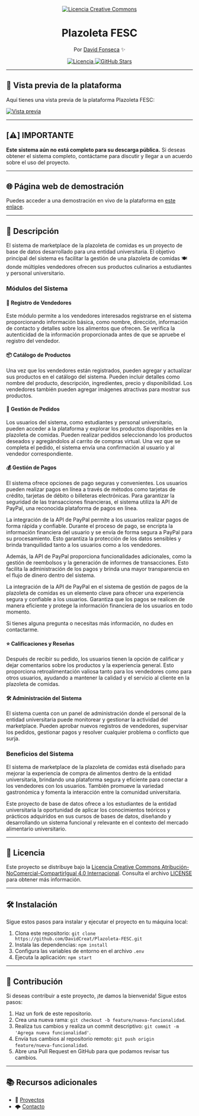 <p align="center">
  <a href="http://creativecommons.org/licenses/by-nc-sa/4.0/">
    <img src="https://i.creativecommons.org/l/by-nc-sa/4.0/88x31.png" alt="Licencia Creative Commons">
  </a>
</p>

<h1 align="center">Plazoleta FESC</h1>

<p align="center">Por <a href="https://github.com/DavidCreat">David Fonseca</a> ✨</p>

<p align="center">
  <a href="http://creativecommons.org/licenses/by-nc-sa/4.0/">
    <img src="https://img.shields.io/badge/Licencia-CC%20BY--NC--SA%204.0-blue" alt="Licencia">
  </a>
  <a href="https://github.com/DavidCreat/Plazoleta-FESC">
    <img src="https://github.com/DavidCreat/SISTEMA_DE_PLAZOLETA_COMIDAS/stargazers" alt="GitHub Stars">
  </a>
</p>

---
## 🌟 Vista previa de la plataforma

Aquí tienes una vista previa de la plataforma Plazoleta FESC:

[![Vista previa](readmeSTYLE/exampleViewprev.gif)](https://david-deveas1.42web.io/plazoletafesc/login.php)

---
## [⚠️] IMPORTANTE

**Este sistema aún no está completo para su descarga pública.** Si deseas obtener el sistema completo, contáctame para discutir y llegar a un acuerdo sobre el uso del proyecto.

---
## 🌐 Página web de demostración

Puedes acceder a una demostración en vivo de la plataforma en [este enlace](https://david-deveas1.42web.io/plazoletafesc/login.php).

---

## 🌮 Descripción

El sistema de marketplace de la plazoleta de comidas es un proyecto de base de datos desarrollado para una entidad universitaria. El objetivo principal del sistema es facilitar la gestión de una plazoleta de comidas 🍽️ donde múltiples vendedores ofrecen sus productos culinarios a estudiantes y personal universitario.

### Módulos del Sistema

#### 👥 Registro de Vendedores

Este módulo permite a los vendedores interesados registrarse en el sistema proporcionando información básica, como nombre, dirección, información de contacto y detalles sobre los alimentos que ofrecen. Se verifica la autenticidad de la información proporcionada antes de que se apruebe el registro del vendedor.

#### 📦 Catálogo de Productos

Una vez que los vendedores están registrados, pueden agregar y actualizar sus productos en el catálogo del sistema. Pueden incluir detalles como nombre del producto, descripción, ingredientes, precio y disponibilidad. Los vendedores también pueden agregar imágenes atractivas para mostrar sus productos.

#### 📝 Gestión de Pedidos

Los usuarios del sistema, como estudiantes y personal universitario, pueden acceder a la plataforma y explorar los productos disponibles en la plazoleta de comidas. Pueden realizar pedidos seleccionando los productos deseados y agregándolos al carrito de compras virtual. Una vez que se completa el pedido, el sistema envía una confirmación al usuario y al vendedor correspondiente.

#### 💰 Gestión de Pagos

El sistema ofrece opciones de pago seguras y convenientes. Los usuarios pueden realizar pagos en línea a través de métodos como tarjetas de crédito, tarjetas de débito o billeteras electrónicas. Para garantizar la seguridad de las transacciones financieras, el sistema utiliza la API de PayPal, una reconocida plataforma de pagos en línea.

La integración de la API de PayPal permite a los usuarios realizar pagos de forma rápida y confiable. Durante el proceso de pago, se encripta la información financiera del usuario y se envía de forma segura a PayPal para su procesamiento. Esto garantiza la protección de los datos sensibles y brinda tranquilidad tanto a los usuarios como a los vendedores.

Además, la API de PayPal proporciona funcionalidades adicionales, como la gestión de reembolsos y la generación de informes de transacciones. Esto facilita la administración de los pagos y brinda una mayor transparencia en el flujo de dinero dentro del sistema.

La integración de la API de PayPal en el sistema de gestión de pagos de la plazoleta de comidas es un elemento clave para ofrecer una experiencia segura y confiable a los usuarios. Garantiza que los pagos se realicen de manera eficiente y protege la información financiera de los usuarios en todo momento.

Si tienes alguna pregunta o necesitas más información, no dudes en contactarme.

#### ⭐ Calificaciones y Reseñas

Después de recibir su pedido, los usuarios tienen la opción de calificar y dejar comentarios sobre los productos y la experiencia general. Esto proporciona retroalimentación valiosa tanto para los vendedores como para otros usuarios, ayudando a mantener la calidad y el servicio al cliente en la plazoleta de comidas.

#### 🛠️ Administración del Sistema

El sistema cuenta con un panel de administración donde el personal de la entidad universitaria puede monitorear y gestionar la actividad del marketplace. Pueden aprobar nuevos registros de vendedores, supervisar los pedidos, gestionar pagos y resolver cualquier problema o conflicto que surja.

### Beneficios del Sistema

El sistema de marketplace de la plazoleta de comidas está diseñado para mejorar la experiencia de compra de alimentos dentro de la entidad universitaria, brindando una plataforma segura y eficiente para conectar a los vendedores con los usuarios. También promueve la variedad gastronómica y fomenta la interacción entre la comunidad universitaria.

Este proyecto de base de datos ofrece a los estudiantes de la entidad universitaria la oportunidad de aplicar los conocimientos teóricos y prácticos adquiridos en sus cursos de bases de datos, diseñando y desarrollando un sistema funcional y relevante en el contexto del mercado alimentario universitario.

---

## 📄 Licencia

Este proyecto se distribuye bajo la [Licencia Creative Commons Atribución-NoComercial-CompartirIgual 4.0 Internacional](http://creativecommons.org/licenses/by-nc-sa/4.0/). Consulta el archivo [LICENSE](LICENSE) para obtener más información.

---

## 🛠️ Instalación

Sigue estos pasos para instalar y ejecutar el proyecto en tu máquina local:

1. Clona este repositorio: `git clone https://github.com/DavidCreat/Plazoleta-FESC.git`
2. Instala las dependencias: `npm install`
3. Configura las variables de entorno en el archivo `.env`
4. Ejecuta la aplicación: `npm start`

---

## 👥 Contribución

Si deseas contribuir a este proyecto, ¡te damos la bienvenida! Sigue estos pasos:

1. Haz un fork de este repositorio.
2. Crea una nueva rama: `git checkout -b feature/nueva-funcionalidad`.
3. Realiza tus cambios y realiza un commit descriptivo: `git commit -m 'Agrega nueva funcionalidad'`.
4. Envía tus cambios al repositorio remoto: `git push origin feature/nueva-funcionalidad`.
5. Abre una Pull Request en GitHub para que podamos revisar tus cambios.

---

## 📚 Recursos adicionales
- 📂 [Proyectos](https://github.com/DavidCreat)
- 🌩️ [Contacto](david.fonseca12p@gmail.com)
